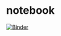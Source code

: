 # notebook

[![Binder](https://mybinder.org/badge_logo.svg)](https://mybinder.org/v2/gh/tlambert03/notebook/master)